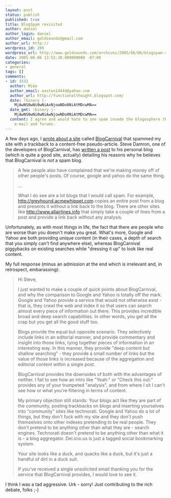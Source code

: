 ```yaml
---
layout: post
status: publish
published: true
title: BlogSpam revisited
author: daniel
author_login: daniel
author_email: goldsounds@gmail.com
author_url: http://
wordpress_id: 205
wordpress_url: http://www.goldsounds.com/archives/2005/06/06/blogspam-revisited/
date: 2005-06-06 13:53:30.000000000 -07:00
categories:
- general
tags: []
comments:
- id: 3532
  author: Mike
  author_email: easton14444@yahoo.com
  author_url: http://functionalthought.blogspot.com/
  date: !binary |-
    MjAwNS0wNi0wNiAxNjowNDo0NiAtMDcwMA==
  date_gmt: !binary |-
    MjAwNS0wNi0wNiAwNjowNDo0NiAtMDcwMA==
  content: I agree and would hate to see spam invade the blogosphere the way it has
    e-mail and forums.
---
```

A few days ago, I <a href="http://www.goldsounds.com/archives/2005/05/31/tagged-web-brings-whole-new-form-of-keyword-spam/">wrote about a site</a> called <a href="http://blogcarnival.com">BlogCarnival</a> that spammed my site with a trackback to a content-free pseudo-article. Steve Damron, one of the developers of BlogCarnival, has <a href="http://www.panix.com/~damron/index.php?entry=entry050531-013544">written a post</a> to his personal blog (which is quite a good site, actually) detailing his reasons why he believes that BlogCarnival is <em>not</em> a spam blog.
<blockquote>
A few people also have complained that we're making money off of other people's posts. Of course, google and yahoo do the same thing.

...

What I do see are a lot blogs that I would call spam. For example, http://greyhound.acmewhippet.com copies an entire post from a blog and presents it without a link back to the blog. There are other sites like http://www.allairlines.info that simply take a couple of lines from a post and provide a link back without any analysis.
</blockquote>
Unfortunately, as with most things in life, the fact that there are people who are worse than you doesn't make you great. What's more, Google and Yahoo are both providing unique content (in their cases, a depth of search that you simply can't find anywhere else), whereas BlogCarnival piggybacks on existing searches while "dressing it up" to look like real content.

My full response (minus an admission at the end which is irrelevant and, in retrospect, embarassing):
<blockquote>
 Hi Steve,

I just wanted to make a couple of quick points about BlogCarnival, and why the comparison to Google and Yahoo is totally off the mark. Google and Yahoo provide a service that would not otherwise exist - that is, they crawl the web and index it so that users can search almost every piece of information out there. This provides incredible broad and deep search capabilities. In other words, you get all the crap but you get all the good stuff too.

Blogs provide the equal but opposite scenario. They selectively include links in an editorial manner, and provide commentary and insight into those links, tying together pieces of information in an interesting way. In this manner, they provide "deep content but shallow searching" - they provide a small number of links but the value of those links is increased because of the aggregation and editorial content within a single post.

BlogCarnival provides the downsides of both with the advantages of neither. I fail to see how an intro like "Yeah:" or "Check this out:" provides any of your trumpeted "analysis", and from where I sit I can't see how or what you're filtering in terms of content.

My primary objection still stands: Your blogs act like they are part of the community, posting trackbacks on blogs and inserting yourselves into "community" sites like technorati. Google and Yahoo do a lot of things, but they don't fuck with my site and they don't push themselves onto other indexes pretending to be real people. They don't pretend to be anything other than what they are - search engines. Technorati doesn't pretend to be anything other than what it is - a blog aggregator. Del.icio.us is just a tagged social bookmarking system.

Your site looks like a duck, and quacks like a duck, but it's just a handful of dirt in a duck suit.

If you've received a single unsolicited email thanking you for the service that BlogCarnival provides, I would love to see it.
</blockquote>

I think I was a tad aggressive. Urk - sorry! Just contributing to the rich debate, folks ;-)
